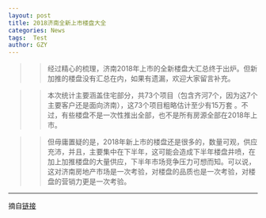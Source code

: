 ```yaml
---
layout: post
title: 2018济南全新上市楼盘大全
categories: News
tags:  Test
author: GZY
---
```


>>经过精心的梳理，济南2018年上市的全新楼盘大汇总终于出炉。但新加推的楼盘没有汇总在内，如果有遗漏，欢迎大家留言补充。

>>本次统计主要涵盖住宅部分，共73个项目（包含齐河7个，因为这7个主要客户还是面向济南），这73个项目粗略估计至少有15万套 。不过，有些楼盘不是一次性推出全部，也不是所有房源全部在2018年上市。

>>但毋庸置疑的是，2018年新上市的楼盘还是很多的，数量可观，供应充沛，并且，主要集中在下半年，这可能会造成下半年楼盘井喷，在加上加推楼盘的大量供应，下半年市场竞争压力可想而知。可以说，这对济南房地产市场是一次考验，对楼盘的品质也是一次考验，对楼盘的营销力更是一次考验。

*****

摘自[链接](http://jn.house.ifeng.com/column/news/2018qxsslpdq)